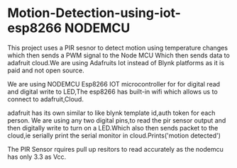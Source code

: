 # Motion-Detection-using-iot-esp8266 NODEMCU

This project uses a PIR sesnor to detect motion using temperature changes which then sends a PWM signal to the Node MCU Which then sends data to adafruit cloud.We are using Adafruits Iot instead of Blynk platforms as it is paid and not open source.


We are using NODEMCU Esp8266 IOT microcontroller for for digital read and digital write to LED,The esp8266 has built-in wifi which allows us to connect to adafruit,Cloud.

adafruit has its own similar to like blynk template id,auth token for each person.
We are using any two digital pins,to read the pir sensor output and then digitally write to turn on a LED.Which also then sends packet to the cloud,ie serially print the serial monitor in cloud.Prints('motion detected')

The PIR Sensor rquires pull up resitors to read accurately as the nodemcu has only 3.3 as Vcc.
